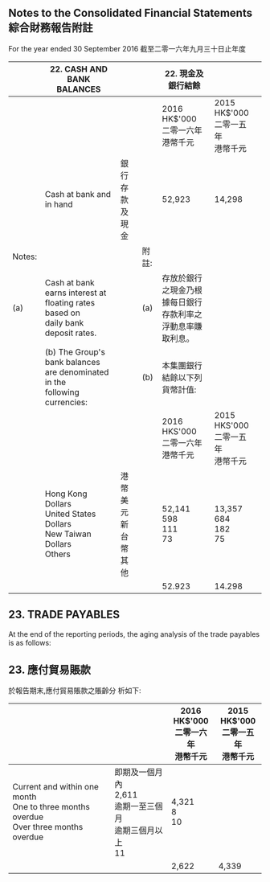## Notes to the Consolidated Financial Statements 綜合財務報告附註

For the year ended 30 September 2016 截至二零一六年九月三十日止年度

|        | 22. CASH AND BANK BALANCES                                                          |                       |     | 22. 現金及銀行結餘                       |                                   |  |
|--------|-------------------------------------------------------------------------------------|-----------------------|-----|-----------------------------------|-----------------------------------|--|
|        |                                                                                     |                       |     | 2016<br>HK\$'000<br>二零一六年<br>港幣千元 | 2015<br>HK\$'000<br>二零一五年<br>港幣千元 |  |
|        | Cash at bank and in hand                                                            | 銀行存款及現金               |     | 52,923                            | 14,298                            |  |
| Notes: |                                                                                     |                       | 附註: |                                   |                                   |  |
| (a)    | Cash at bank earns interest at floating rates based on<br>daily bank deposit rates. |                       | (a) | 存放於銀行之現金乃根據每日銀行<br>存款利率之浮動息率賺取利息。 |                                   |  |
|        | (b)  The Group's bank balances are denominated in the<br>following currencies:      |                       | (b) | 本集團銀行結餘以下列貨幣計值:                   |                                   |  |
|        |                                                                                     |                       |     | 2016<br>HKS'000<br>二零一六年<br>港幣千元  | 2015<br>HKS'000<br>二零一五年<br>港幣千元  |  |
|        | Hong Kong Dollars<br>United States Dollars<br>New Taiwan Dollars<br>Others          | 港幣<br>美元<br>新台幣<br>其他 |     | 52,141<br>598<br>111<br>73        | 13,357<br>684<br>182<br>75        |  |
|        |                                                                                     |                       |     | 52.923                            | 14.298                            |  |

## 23. TRADE PAYABLES

At the end of the reporting periods, the aging analysis of the trade payables is as follows:

## 23. 應付貿易賬款

於報告期末,應付貿易賬款之賬齡分 析如下:

|                                                                                          |                                              | 2016<br>HK\$'000<br>二零一六年<br>港幣千元 | 2015<br>HK\$'000<br>二零一五年<br>港幣千元 |
|------------------------------------------------------------------------------------------|----------------------------------------------|-----------------------------------|-----------------------------------|
| Current and within one month<br>One to three months overdue<br>Over three months overdue | 即期及一個月內<br>2,611<br>逾期一至三個月<br>逾期三個月以上<br>11 | 4,321<br>8<br>10                  |                                   |
|                                                                                          |                                              | 2,622                             | 4,339                             |